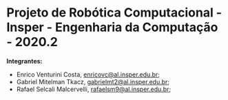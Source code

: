 # Projeto de Robótica Computacional - Insper - Engenharia da Computação - 2020.2

**Integrantes:**
* Enrico Venturini Costa, enricovc@al.insper.edu.br;
* Gabriel Mitelman Tkacz, gabrielmt2@al.insper.edu.br;
* Rafael Selcali Malcervelli, rafaelsm9@al.insper.edu.br;
